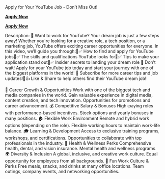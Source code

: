 Apply for Your YouTube Job - Don’t Miss Out!

**[Apply Now](https://sites.google.com/view/workhomeapply/home)**

**[Apply Now](https://sites.google.com/view/workhomeapply/home)**

Description:
🚀 Want to work for YouTube? Your dream job is just a few steps away! Whether you're looking for a creative role, a tech position, or a marketing job, YouTube offers exciting career opportunities for everyone.
In this video, we’ll guide you through:✅ How to find and apply for YouTube jobs✅ The skills and qualifications YouTube looks for✅ Tips to make your application stand out✅ Insider secrets to landing your dream role
📌 Don’t wait! Apply for your YouTube job today and start your journey with one of the biggest platforms in the world!
🔔 Subscribe for more career tips and job updates!👍 Like & Share to help others find their YouTube dream job!

🎯 Career Growth & Opportunities
Work with one of the biggest tech and media companies in the world.
Gain valuable experience in digital media, content creation, and tech innovation.
Opportunities for promotions and career advancement.
💰 Competitive Salary & Bonuses
High-paying roles with performance-based incentives.
Stock options and yearly bonuses in many positions.
🏠 Flexible Work Environment
Remote and hybrid work options (depending on the role).
Flexible working hours to maintain work-life balance.
🎓 Learning & Development
Access to exclusive training programs, workshops, and certifications.
Opportunities to collaborate with top professionals in the industry.
🏥 Health & Wellness Perks
Comprehensive health, dental, and vision insurance.
Mental health and wellness programs.
🌍 Diversity & Inclusion
A global, inclusive, and creative work culture.
Equal opportunity for employees from all backgrounds.
🍕 Fun Work Culture & Perks
Free meals, snacks, and drinks at many office locations.
Team outings, company events, and networking opportunities.
